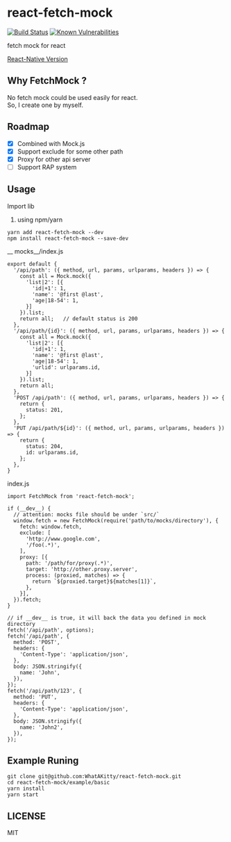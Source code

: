 # react-fetch-mock
[![Build Status](https://travis-ci.org/WhatAKitty/react-fetch-mock.svg?branch=master)](https://travis-ci.org/WhatAKitty/react-fetch-mock)
[![Known Vulnerabilities](https://snyk.io/test/npm/react-fetch-mock/badge.svg)](https://snyk.io/test/npm/react-fetch-mock)

fetch mock for react

[React-Native Version](https://github.com/WhatAKitty/react-native-fetch-mock)

## Why FetchMock ?
No fetch mock could be used easily for react.  
So, I create one by myself.

## Roadmap
- [x] Combined with Mock.js
- [x] Support exclude for some other path
- [x] Proxy for other api server
- [ ] Support RAP system

## Usage

Import lib
1. using npm/yarn
```
yarn add react-fetch-mock --dev
npm install react-fetch-mock --save-dev
```

__ mocks__/index.js
```
export default {
  '/api/path': ({ method, url, params, urlparams, headers }) => {
    const all = Mock.mock({
      'list|2': [{
        'id|+1': 1,
        'name': '@first @last',
        'age|18-54': 1,
      }]
    }).list;
    return all;   // default status is 200
  },
  '/api/path/{id}': ({ method, url, params, urlparams, headers }) => {
    const all = Mock.mock({
      'list|2': [{
        'id|+1': 1,
        'name': '@first @last',
        'age|18-54': 1,
        'urlid': urlparams.id,
      }]
    }).list;
    return all;
  },
  'POST /api/path': ({ method, url, params, urlparams, headers }) => {
    return {
      status: 201,
    };
  },
  'PUT /api/path/${id}': ({ method, url, params, urlparams, headers }) => {
    return {
      status: 204,
      id: urlparams.id,
    };
  },
}
```
index.js
```
import FetchMock from 'react-fetch-mock';

if (__dev__) {
  // attention: mocks file should be under `src/`
  window.fetch = new FetchMock(require('path/to/mocks/directory'), {
    fetch: window.fetch,
    exclude: [
      'http://www.google.com',
      '/foo(.*)',
    ],
    proxy: [{
      path: '/path/for/proxy(.*)',
      target: 'http://other.proxy.server',
      process: (proxied, matches) => {
        return `${proxied.target}${matches[1]}`,
      },
    }],
  }).fetch;
}

// if __dev__ is true, it will back the data you defined in mock directory
fetch('/api/path', options);
fetch('/api/path', {
  method: 'POST',
  headers: {
    'Content-Type': 'application/json',
  },
  body: JSON.stringify({
    name: 'John',
  }),
});
fetch('/api/path/123', {
  method: 'PUT',
  headers: {
    'Content-Type': 'application/json',
  },
  body: JSON.stringify({
    name: 'John2',
  }),
});
```

## Example Runing

```
git clone git@github.com:WhatAKitty/react-fetch-mock.git
cd react-fetch-mock/example/basic
yarn install
yarn start
```

## LICENSE

MIT
